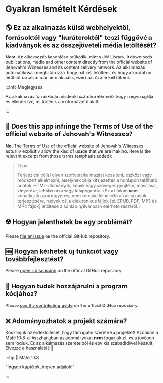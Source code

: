 # Gyakran Ismételt Kérdések

## :earth_americas: Ez az alkalmazás külső webhelyektől, forrásoktól vagy "kurátoroktól" teszi függővé a kiadványok és az összejöveteli média letöltését?

**Nem.** Az alkalmazás hasonlóan működik, mint a JW Library. It downloads publications, media and other content directly from the official website of Jehovah's Witnesses and its content delivery network. Az alkalmazás automatikusan meghatározza, hogy mit kell letölteni, és hogy a korábban letöltött tartalom már nem aktuális, ezért azt újra le kell tölteni.

:::info Megjegyzés

Az alkalmazás forráskódja mindenki számára elérhető, hogy megvizsgálja és ellenőrizze, mi történik a motorháztető alatt.

:::

## :thinking: Does this app infringe the Terms of Use of the official website of Jehovah's Witnesses?

**No.** The [Terms of Use](https://www.jw.org/finder?docid=1011511&prefer=content) of the official website of Jehovah's Witnesses actually explicitly allow the kind of usage that we are making. Here is the relevant excerpt from those terms (emphasis added):

> Tilos:
>
> Terjesztési céllal olyan szoftveralkalmazást készíteni, eszközt vagy módszert alkalmazni, amelynek célja kifejezetten a honlapon található adatok, HTML-állományok, képek vagy szövegek gyűjtése, másolása, kinyerése, lehalászása vagy letapogatása. (Ez a tilalom **nem** vonatkozik azon ingyenes, nem kereskedelmi célú alkalmazások terjesztésére, melyek célja elektronikus fájlok [pl. EPUB, PDF, MP3 és MP4 fájlok] letöltése a honlap nyilvánosan elérhető részéről.)

## :radioactive: Hogyan jelenthetek be egy problémát?

Please [file an issue](https://github.com/sircharlo/meeting-media-manager/issues) on the official GitHub repository.

## :new: Hogyan kérhetek új funkciót vagy továbbfejlesztést?

Please [open a discussion](https://github.com/sircharlo/meeting-media-manager/discussions) on the official GitHub repository.

## :handshake: Hogyan tudok hozzájárulni a program kódjához?

Please [see the contributing guide](https://github.com/sircharlo/meeting-media-manager/blob/master/CONTRIBUTING.md) on the official GitHub repository.

## :x: Adományozhatok a projekt számára?

Köszönjük az érdeklődését, hogy támogatni szeretné a projektet! Azonban a Máté 10:8-al összhangban az adományokat **nem** fogadjuk el, és a jövőben sem fogjuk. Ez az alkalmazás szeretetből és egy kis szabadidővel készült. Élvezze a használatát! :tada:

:::tip :book: Máté 10:8

"Ingyen kaptátok, ingyen adjátok!"

:::
